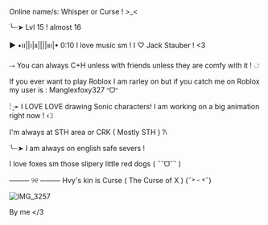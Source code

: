 Online name/s: Whisper or Curse ! >_< 

ׂ╰┈➤ Lvl 15 ! almost 16 

▶︎ •၊၊||၊|။||||။‌‌‌‌‌၊|• 0:10 I love music sm ! I ♡︎ Jack Stauber ! <3

⤑ You can always C+H unless with friends unless they are comfy with it ! ◡̈

If you ever want to play Roblox I am rarley on but if you catch me on Roblox my user is : Manglexfoxy327 ᐢᗜᐢ

: ̗̀➛ I LOVE LOVE drawing Sonic characters! I am working on a big animation right now !  ‹𝟹

I'm always at STH area or CRK ( Mostly STH ) 𐙚

ׂ╰┈➤  I am always on english safe severs ! 

I love foxes sm those slipery little red dogs ( ˶ˆᗜˆ˵ )

──── ୨୧ ──── Hvy's kin is Curse ( The Curse of X ) (˶˃ ᵕ ˂˶) 


![IMG_3257](https://github.com/user-attachments/assets/51482b71-4235-45b4-a673-689516119bcf)



By me </3
